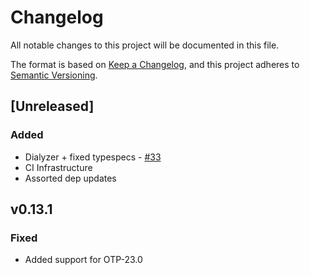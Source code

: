 # Changelog
All notable changes to this project will be documented in this file.

The format is based on [Keep a Changelog](https://keepachangelog.com/en/1.0.0/),
and this project adheres to [Semantic Versioning](https://semver.org/spec/v2.0.0.html).

## [Unreleased]
### Added
- Dialyzer + fixed typespecs - [#33](https://github.com/Ianleeclark/Paseto/pull/33)
- CI Infrastructure
- Assorted dep updates

## v0.13.1
### Fixed
- Added support for OTP-23.0
